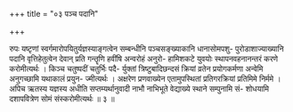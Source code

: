 +++
title = "०३ पञ्च पदानि"

+++

रुपः यष्टृणां स्वर्गमारोपयितुर्यज्ञस्याङ्गत्वेन सम्बन्धीनि पञ्चसङ्ख्याकानि धानासोमपशु- पुरोडाशाज्याख्यानि पदानि वृत्तिहेतुत्वेन देवान् प्रति गन्तॄणि हवींषि अन्वरोहं अनुरो- हामिशकटे युवयोः स्थापनवहनानन्तरं करणे करोमीत्यर्थः । किञ्च चतुष्पदीं चतुर्भिः पदै- र्युक्तां त्रिष्टुबादिछन्दसं क्रियां व्रतेन प्रयोगकर्मणा अन्वेमि अनुगच्छामि यथाकालं प्रयुन- ज्मीत्यर्थः । अक्षरेण प्रणवाख्येन एतामुपस्थितां प्रतिगरक्रियां प्रतिमिमे निर्ममे । अपिच ऋतस्य यज्ञस्य अधीति सप्तम्यर्थानुवादी नाभौ नाभिभूते वेद्याख्ये स्थाने सम्पुनामि सं- शोधयामि दशापवित्रेण सोमं संस्करोमीत्यर्थः ॥ ३ ॥